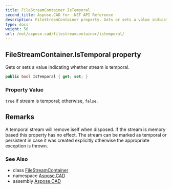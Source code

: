 ```yaml
---
title: FileStreamContainer.IsTemporal
second_title: Aspose.CAD for .NET API Reference
description: FileStreamContainer property. Gets or sets a value indicating whether stream is temporal
type: docs
weight: 50
url: /net/aspose.cad/filestreamcontainer/istemporal/
---
```

## FileStreamContainer.IsTemporal property

Gets or sets a value indicating whether stream is temporal.

```csharp
public bool IsTemporal { get; set; }
```

### Property Value

`true` if stream is temporal; otherwise, `false`.

## Remarks

A temporal stream will remove iself when disposed. If the stream is memory based this property has no effect. The stream can be marked as temporal or persistent in case it was created explicitly otherwise the appropriate exception is thrown.

### See Also

* class [FileStreamContainer](../)
* namespace [Aspose.CAD](../../filestreamcontainer/)
* assembly [Aspose.CAD](../../../)



